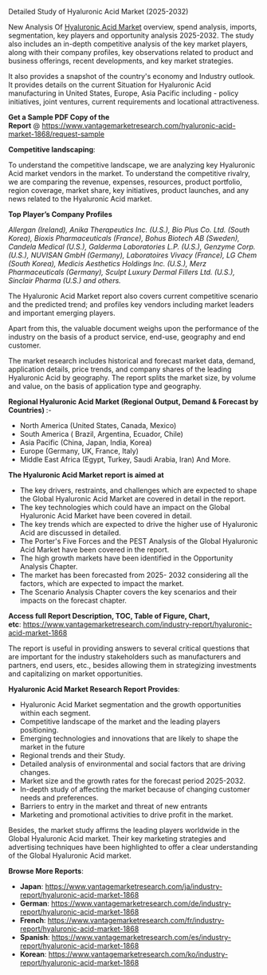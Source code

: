 Detailed Study of Hyaluronic Acid Market (2025-2032)

New Analysis Of <a href="https://www.vantagemarketresearch.com/industry-report/hyaluronic-acid-market-1868">Hyaluronic Acid Market</a> overview, spend analysis, imports, segmentation, key players and opportunity analysis 2025-2032. The study also includes an in-depth competitive analysis of the key market players, along with their company profiles, key observations related to product and business offerings, recent developments, and key market strategies.

It also provides a snapshot of the country's economy and Industry outlook. It provides details on the current Situation for Hyaluronic Acid manufacturing in United States, Europe, Asia Pacific including - policy initiatives, joint ventures, current requirements and locational attractiveness.

<strong>Get a Sample PDF Copy of the Report</strong> @ <a href="https://www.vantagemarketresearch.com/hyaluronic-acid-market-1868/request-sample">https://www.vantagemarketresearch.com/hyaluronic-acid-market-1868/request-sample</a>

<strong>Competitive landscaping</strong>:

To understand the competitive landscape, we are analyzing key Hyaluronic Acid market vendors in the market. To understand the competitive rivalry, we are comparing the revenue, expenses, resources, product portfolio, region coverage, market share, key initiatives, product launches, and any news related to the Hyaluronic Acid market.

<strong>Top Player’s Company Profiles</strong>

<em>Allergan (Ireland), Anika Therapeutics Inc. (U.S.), Bio Plus Co. Ltd. (South Korea), Bioxis Pharmaceuticals (France), Bohus Biotech AB (Sweden), Candela Medical (U.S.), Galderma Laboratories L.P. (U.S.), Genzyme Corp. (U.S.), NUVISAN GmbH (Germany), Laboratoires Vivacy (France), LG Chem (South Korea), Medicis Aesthetics Holdings Inc. (U.S.), Merz Pharmaceuticals (Germany), Sculpt Luxury Dermal Fillers Ltd. (U.S.), Sinclair Pharma (U.S.) and others.</em>

The Hyaluronic Acid Market report also covers current competitive scenario and the predicted trend; and profiles key vendors including market leaders and important emerging players.

Apart from this, the valuable document weighs upon the performance of the industry on the basis of a product service, end-use, geography and end customer.

The market research includes historical and forecast market data, demand, application details, price trends, and company shares of the leading Hyaluronic Acid by geography. The report splits the market size, by volume and value, on the basis of application type and geography.

<strong>Regional Hyaluronic Acid Market (Regional Output, Demand &amp; Forecast by Countries) </strong>:-
<ul>
 	<li>North America (United States, Canada, Mexico)</li>
 	<li>South America ( Brazil, Argentina, Ecuador, Chile)</li>
 	<li>Asia Pacific (China, Japan, India, Korea)</li>
 	<li>Europe (Germany, UK, France, Italy)</li>
 	<li>Middle East Africa (Egypt, Turkey, Saudi Arabia, Iran) And More.</li>
</ul>
<strong>The Hyaluronic Acid Market report is aimed at</strong>
<ul>
 	<li>The key drivers, restraints, and challenges which are expected to shape the Global Hyaluronic Acid Market are covered in detail in the report.</li>
 	<li>The key technologies which could have an impact on the Global Hyaluronic Acid Market have been covered in detail.</li>
 	<li>The key trends which are expected to drive the higher use of Hyaluronic Acid are discussed in detailed.</li>
 	<li>The Porter's Five Forces and the PEST Analysis of the Global Hyaluronic Acid Market have been covered in the report.</li>
 	<li>The high growth markets have been identified in the Opportunity Analysis Chapter.</li>
 	<li>The market has been forecasted from 2025- 2032 considering all the factors, which are expected to impact the market.</li>
 	<li>The Scenario Analysis Chapter covers the key scenarios and their impacts on the forecast chapter.</li>
</ul>
<strong>Access full Report Description, TOC, Table of Figure, Chart, etc</strong>: <a href="https://www.vantagemarketresearch.com/industry-report/hyaluronic-acid-market-1868">https://www.vantagemarketresearch.com/industry-report/hyaluronic-acid-market-1868</a>

The report is useful in providing answers to several critical questions that are important for the industry stakeholders such as manufacturers and partners, end users, etc., besides allowing them in strategizing investments and capitalizing on market opportunities.

<strong>Hyaluronic Acid Market Research Report Provides</strong>:
<ul>
 	<li>Hyaluronic Acid Market segmentation and the growth opportunities within each segment.</li>
 	<li>Competitive landscape of the market and the leading players positioning.</li>
 	<li>Emerging technologies and innovations that are likely to shape the market in the future</li>
 	<li>Regional trends and their Study.</li>
 	<li>Detailed analysis of environmental and social factors that are driving changes.</li>
 	<li>Market size and the growth rates for the forecast period 2025-2032.</li>
 	<li>In-depth study of affecting the market because of changing customer needs and preferences.</li>
 	<li>Barriers to entry in the market and threat of new entrants</li>
 	<li>Marketing and promotional activities to drive profit in the market.</li>
</ul>
Besides, the market study affirms the leading players worldwide in the Global Hyaluronic Acid market. Their key marketing strategies and advertising techniques have been highlighted to offer a clear understanding of the Global Hyaluronic Acid market.

<strong>Browse More Reports</strong>:
<ul>
 	<li><strong>Japan</strong>: <a href="https://www.vantagemarketresearch.com/ja/industry-report/hyaluronic-acid-market-1868">https://www.vantagemarketresearch.com/ja/industry-report/hyaluronic-acid-market-1868</a></li>
 	<li><strong>German</strong>: <a href="https://www.vantagemarketresearch.com/de/industry-report/hyaluronic-acid-market-1868">https://www.vantagemarketresearch.com/de/industry-report/hyaluronic-acid-market-1868</a></li>
 	<li><strong>French</strong>: <a href="https://www.vantagemarketresearch.com/fr/industry-report/hyaluronic-acid-market-1868">https://www.vantagemarketresearch.com/fr/industry-report/hyaluronic-acid-market-1868</a></li>
 	<li><strong>Spanish</strong>: <a href="https://www.vantagemarketresearch.com/es/industry-report/hyaluronic-acid-market-1868">https://www.vantagemarketresearch.com/es/industry-report/hyaluronic-acid-market-1868</a></li>
 	<li><strong>Korean</strong>: <a href="https://www.vantagemarketresearch.com/ko/industry-report/hyaluronic-acid-market-1868">https://www.vantagemarketresearch.com/ko/industry-report/hyaluronic-acid-market-1868</a></li>
</ul>
